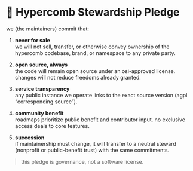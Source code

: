 # 🌿 Hypercomb Stewardship Pledge

we (the maintainers) commit that:

1) **never for sale**  
   we will not sell, transfer, or otherwise convey ownership of the hypercomb codebase, brand, or namespace to any private party.

2) **open source, always**  
   the code will remain open source under an osi-approved license. changes will not reduce freedoms already granted.

3) **service transparency**  
   any public instance we operate links to the exact source version (agpl “corresponding source”).

4) **community benefit**  
   roadmaps prioritize public benefit and contributor input. no exclusive access deals to core features.

5) **succession**  
   if maintainership must change, it will transfer to a neutral steward (nonprofit or public-benefit trust) with the same commitments.

> this pledge is governance, not a software license.